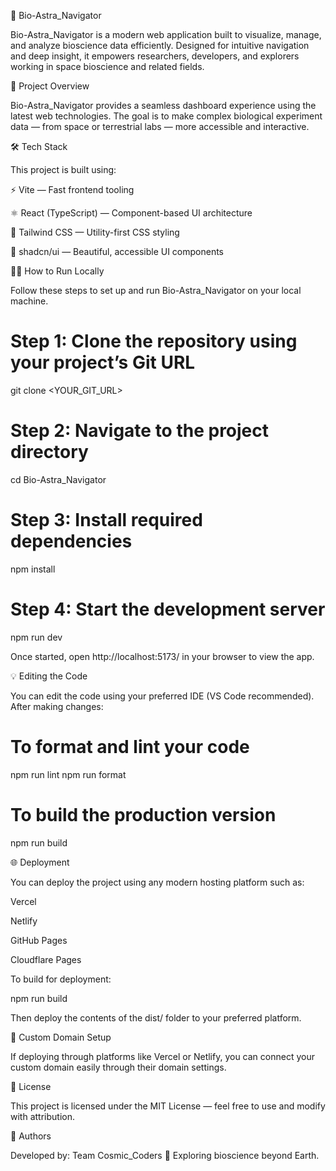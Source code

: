 🚀 Bio-Astra_Navigator

Bio-Astra_Navigator is a modern web application built to visualize, manage, and analyze bioscience data efficiently. Designed for intuitive navigation and deep insight, it empowers researchers, developers, and explorers working in space bioscience and related fields.

🧭 Project Overview

Bio-Astra_Navigator provides a seamless dashboard experience using the latest web technologies.
The goal is to make complex biological experiment data — from space or terrestrial labs — more accessible and interactive.

🛠️ Tech Stack

This project is built using:

⚡ Vite — Fast frontend tooling

⚛️ React (TypeScript) — Component-based UI architecture

🎨 Tailwind CSS — Utility-first CSS styling

🧩 shadcn/ui — Beautiful, accessible UI components

🧑‍💻 How to Run Locally

Follow these steps to set up and run Bio-Astra_Navigator on your local machine.

# Step 1: Clone the repository using your project’s Git URL
git clone <YOUR_GIT_URL>

# Step 2: Navigate to the project directory
cd Bio-Astra_Navigator

# Step 3: Install required dependencies
npm install

# Step 4: Start the development server
npm run dev


Once started, open http://localhost:5173/
 in your browser to view the app.

💡 Editing the Code

You can edit the code using your preferred IDE (VS Code recommended).
After making changes:

# To format and lint your code
npm run lint
npm run format

# To build the production version
npm run build

🌐 Deployment

You can deploy the project using any modern hosting platform such as:

Vercel

Netlify

GitHub Pages

Cloudflare Pages

To build for deployment:

npm run build


Then deploy the contents of the dist/ folder to your preferred platform.

🔗 Custom Domain Setup

If deploying through platforms like Vercel or Netlify, you can connect your custom domain easily through their domain settings.

📄 License

This project is licensed under the MIT License — feel free to use and modify with attribution.

👥 Authors

Developed by:
Team Cosmic_Coders
🚀 Exploring bioscience beyond Earth.
